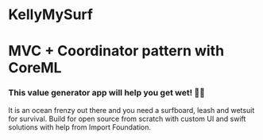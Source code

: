 # KellyMySurf

# MVC + Coordinator pattern with CoreML 
### This value generator app will help you get wet! 🤙🏽
It is an ocean frenzy out there and you need a surfboard, leash and wetsuit for survival.
Build for open source from scratch with custom UI and swift solutions with help from Import Foundation.


